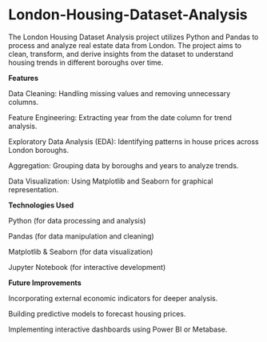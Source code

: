# London-Housing-Dataset-Analysis
The London Housing Dataset Analysis project utilizes Python and Pandas to process and analyze real estate data from London. The project aims to clean, transform, and derive insights from the dataset to understand housing trends in different boroughs over time.

**Features**

Data Cleaning: Handling missing values and removing unnecessary columns.

Feature Engineering: Extracting year from the date column for trend analysis.

Exploratory Data Analysis (EDA): Identifying patterns in house prices across London boroughs.

Aggregation: Grouping data by boroughs and years to analyze trends.

Data Visualization: Using Matplotlib and Seaborn for graphical representation.

**Technologies Used**

Python (for data processing and analysis)

Pandas (for data manipulation and cleaning)

Matplotlib & Seaborn (for data visualization)

Jupyter Notebook (for interactive development)

**Future Improvements**

Incorporating external economic indicators for deeper analysis.

Building predictive models to forecast housing prices.

Implementing interactive dashboards using Power BI or Metabase.
